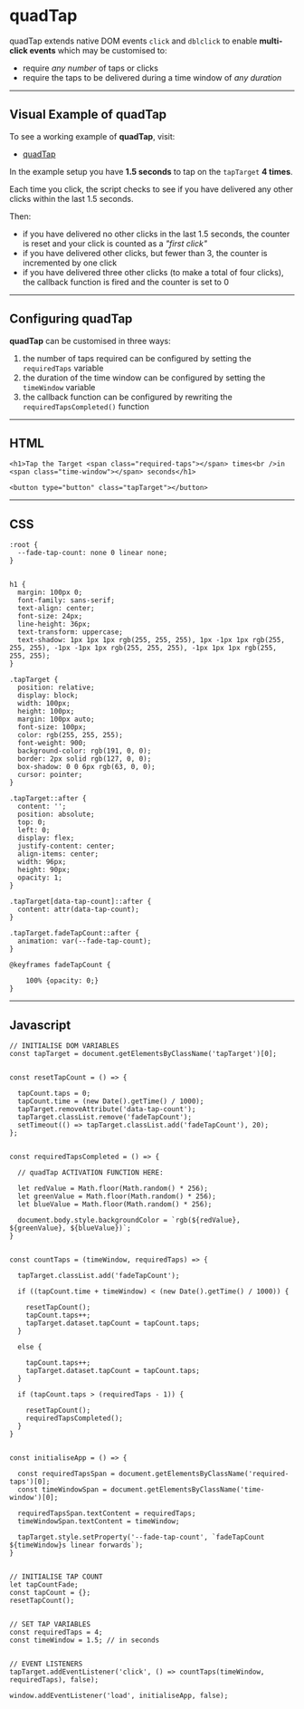 # quadTap
quadTap extends native DOM events `click` and `dblclick` to enable **multi-click events** which may be customised to:

 - require _any number_ of taps or clicks
 - require the taps to be delivered during a time window of _any duration_
 
 ______
 
## Visual Example of quadTap

To see a working example of **quadTap**, visit:

 - <a href="https://htmlpreview.github.io/?https://github.com/RouninMedia/quadTap/blob/master/quadtap.html" title="quadTap" target="_blank">quadTap</a>
 
In the example setup you have **1.5 seconds** to tap on the `tapTarget` **4 times**.

Each time you click, the script checks to see if you have delivered any other clicks within the last 1.5 seconds.

Then:

 - if you have delivered no other clicks in the last 1.5 seconds, the counter is reset and your click is counted as a _"first click"_
 - if you have delivered other clicks, but fewer than 3, the counter is incremented by one click
 - if you have delivered three other clicks (to make a total of four clicks), the callback function is fired and the counter is set to 0

______

## Configuring quadTap

**quadTap** can be customised in three ways:

 1. the number of taps required can be configured by setting the `requiredTaps` variable
 2. the duration of the time window can be configured by setting the `timeWindow` variable
 3. the callback function can be configured by rewriting the `requiredTapsCompleted()` function
 
 _____

## HTML

```
<h1>Tap the Target <span class="required-taps"></span> times<br />in <span class="time-window"></span> seconds</h1>

<button type="button" class="tapTarget"></button>
```

____

## CSS

```
:root {
  --fade-tap-count: none 0 linear none;
}


h1 {
  margin: 100px 0;
  font-family: sans-serif;
  text-align: center;
  font-size: 24px;
  line-height: 36px;
  text-transform: uppercase;
  text-shadow: 1px 1px 1px rgb(255, 255, 255), 1px -1px 1px rgb(255, 255, 255), -1px -1px 1px rgb(255, 255, 255), -1px 1px 1px rgb(255, 255, 255);
}

.tapTarget {
  position: relative;
  display: block;
  width: 100px;
  height: 100px;
  margin: 100px auto;
  font-size: 100px;
  color: rgb(255, 255, 255);
  font-weight: 900;
  background-color: rgb(191, 0, 0);
  border: 2px solid rgb(127, 0, 0);
  box-shadow: 0 0 6px rgb(63, 0, 0);
  cursor: pointer;
}

.tapTarget::after {
  content: '';
  position: absolute;
  top: 0;
  left: 0;
  display: flex;
  justify-content: center;
  align-items: center;
  width: 96px;
  height: 90px;
  opacity: 1;
}

.tapTarget[data-tap-count]::after {
  content: attr(data-tap-count);
}

.tapTarget.fadeTapCount::after {
  animation: var(--fade-tap-count);
}

@keyframes fadeTapCount {

    100% {opacity: 0;}
}
```

____

## Javascript

```
// INITIALISE DOM VARIABLES
const tapTarget = document.getElementsByClassName('tapTarget')[0];


const resetTapCount = () => {
  
  tapCount.taps = 0;
  tapCount.time = (new Date().getTime() / 1000);
  tapTarget.removeAttribute('data-tap-count');
  tapTarget.classList.remove('fadeTapCount');
  setTimeout(() => tapTarget.classList.add('fadeTapCount'), 20);
};


const requiredTapsCompleted = () => {

  // quadTap ACTIVATION FUNCTION HERE:

  let redValue = Math.floor(Math.random() * 256);
  let greenValue = Math.floor(Math.random() * 256);
  let blueValue = Math.floor(Math.random() * 256);

  document.body.style.backgroundColor = `rgb(${redValue}, ${greenValue}, ${blueValue})`;
}


const countTaps = (timeWindow, requiredTaps) => {

  tapTarget.classList.add('fadeTapCount');

  if ((tapCount.time + timeWindow) < (new Date().getTime() / 1000)) {

    resetTapCount();
    tapCount.taps++;
    tapTarget.dataset.tapCount = tapCount.taps;
  }

  else {

    tapCount.taps++;
    tapTarget.dataset.tapCount = tapCount.taps;
  }

  if (tapCount.taps > (requiredTaps - 1)) {

    resetTapCount();
    requiredTapsCompleted();
  }
}


const initialiseApp = () => {

  const requiredTapsSpan = document.getElementsByClassName('required-taps')[0];
  const timeWindowSpan = document.getElementsByClassName('time-window')[0];

  requiredTapsSpan.textContent = requiredTaps;
  timeWindowSpan.textContent = timeWindow;

  tapTarget.style.setProperty('--fade-tap-count', `fadeTapCount ${timeWindow}s linear forwards`);
}


// INITIALISE TAP COUNT
let tapCountFade;
const tapCount = {};
resetTapCount();


// SET TAP VARIABLES
const requiredTaps = 4;
const timeWindow = 1.5; // in seconds


// EVENT LISTENERS
tapTarget.addEventListener('click', () => countTaps(timeWindow, requiredTaps), false);

window.addEventListener('load', initialiseApp, false);
```
